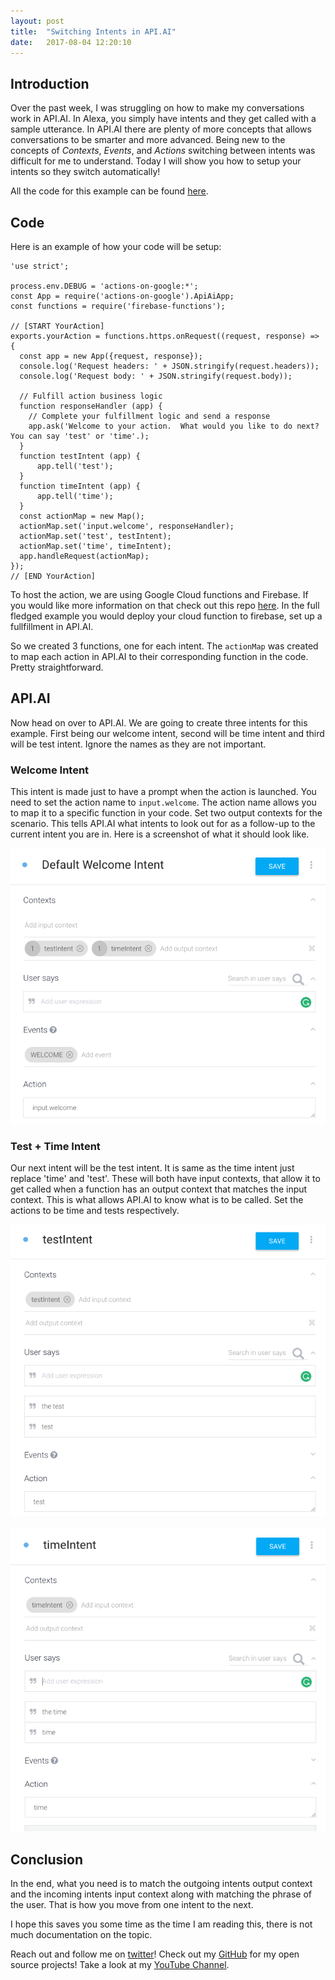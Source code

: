```yaml
---
layout: post
title:  "Switching Intents in API.AI"
date:   2017-08-04 12:20:10 
---
```



## Introduction

Over the past week, I was struggling on how to make my conversations work in API.AI.  In Alexa, you simply have intents and they get called with a sample utterance.  In API.AI there are plenty of more concepts that allows conversations to be smarter and more advanced.  Being new to the concepts of *Contexts*, *Events*, and *Actions* switching between intents was difficult for me to understand.  Today I will show you how to setup your intents so they switch automatically!

All the code for this example can be found [here][gistLink]. 

## Code

Here is an example of how your code will be setup:

```
'use strict';

process.env.DEBUG = 'actions-on-google:*';
const App = require('actions-on-google').ApiAiApp;
const functions = require('firebase-functions');

// [START YourAction]
exports.yourAction = functions.https.onRequest((request, response) => {
  const app = new App({request, response});
  console.log('Request headers: ' + JSON.stringify(request.headers));
  console.log('Request body: ' + JSON.stringify(request.body));

  // Fulfill action business logic
  function responseHandler (app) {
    // Complete your fulfillment logic and send a response
    app.ask('Welcome to your action.  What would you like to do next? You can say 'test' or 'time'.);
  }
  function testIntent (app) {
      app.tell('test');
  }
  function timeIntent (app) {
      app.tell('time');
  }
  const actionMap = new Map();
  actionMap.set('input.welcome', responseHandler);
  actionMap.set('test', testIntent);
  actionMap.set('time', timeIntent); 
  app.handleRequest(actionMap);
});
// [END YourAction]
```

To host the action, we are using Google Cloud functions and Firebase. If you would like more information on that check out this repo [here][firebaseTut].  In the full fledged example you would deploy your cloud function to firebase, set up a fullfillment in API.AI.

So we created 3 functions, one for each intent.  The `actionMap` was created to map each action in API.AI to their corresponding function in the code. Pretty straightforward. 

## API.AI

Now head on over to API.AI.  We are going to create three intents for this example. First being our welcome intent, second will be time intent and third will be test intent.  Ignore the names as they are not important.

### Welcome Intent

This intent is made just to have a prompt when the action is launched.  You need to set the action name to `input.welcome`.  The action name allows you to map it to a specific function in your code.  Set two output contexts for the scenario.  This tells API.AI what intents to look out for as a follow-up to the current intent you are in.  Here is a screenshot of what it should look like.

![WelcomeIntent](/assets/apiai-intent-switch/WelcomeIntent.png)

### Test + Time Intent

Our next intent will be the test intent.  It is same as the time intent just replace 'time' and 'test'.  These will both have input contexts, that allow it to get called when a function has an output context that matches the input context.  This is what allows API.AI to know what is to be called.  Set the actions to be time and tests respectively.

![TestIntent](/assets/apiai-intent-switch/testIntent.png)

![TimeIntent](/assets/apiai-intent-switch/timeIntent.png)

 
## Conclusion

In the end, what you need is to match the outgoing intents output context and the incoming intents input context along with matching the phrase of the user.  That is how you move from one intent to the next. 

I hope this saves you some time as the time I am reading this, there is not much documentation on the topic. 

Reach out and follow me on [twitter][twitter]!  Check out my [GitHub][github] for my open source projects! Take a look at my [YouTube Channel][youtube].


[github]: https://github.com/acucciniello
[twitter]: https://twitter.com/antocucciniello
[youtube]: https://www.youtube.com/channel/UC8icMMql5SjCaXXMvILGIUA
[gistLink]: https://gist.github.com/acucciniello/faff332c5c401402d698ca5fd2af9dba
[firebaseTut]: https://github.com/actions-on-google/apiai-webhook-template-nodejs